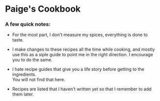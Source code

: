 # Paige's Cookbook

### A few quick notes:
- For the most part, I don't measure my spices, everything is done to taste.

- I make changes to these recipes all the time while cooking, and mostly use 
this as a siple guide to point me in the right direction. I encourage you to
do the same.

- I hate recipe guides that give you a life story before getting to the 
ingredients.  
You will not find that here.

- Recipes are listed that I haven't written yet so that I remember to add them later.

